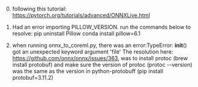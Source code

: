 0) following this tutorial:
https://pytorch.org/tutorials/advanced/ONNXLive.html

1) Had an error importing PILLOW_VERSION. run the commands below to resolve: 
pip uninstall Pillow
conda install pillow=6.1

2) when running onnx_to_coreml.py, there was an error:TypeError: __init__() got an unexpected keyword argument 'file'
The resolution here: https://github.com/onnx/onnx/issues/363, was to install protoc (brew install protobuf) and make sure the version of protoc (protoc --version) was the same as the version in python-protobuff (pip install protobuf=3.11.2)